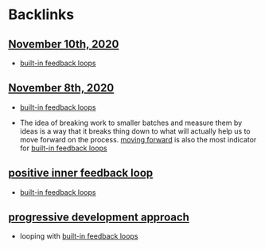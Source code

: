
# Backlinks
## [November 10th, 2020](<November 10th, 2020.md>)
- [built-in feedback loops](<built-in feedback loops.md>)

## [November 8th, 2020](<November 8th, 2020.md>)
- [built-in feedback loops](<built-in feedback loops.md>)

- The idea of breaking work to smaller batches and measure them by ideas is a way that it breaks thing down to what will actually help us to move forward on the process. [moving forward](<moving forward.md>) is also the most indicator for [built-in feedback loops](<built-in feedback loops.md>)

## [positive inner feedback loop](<positive inner feedback loop.md>)
- [built-in feedback loops](<built-in feedback loops.md>)

## [progressive development approach](<progressive development approach.md>)
- looping with [built-in feedback loops](<built-in feedback loops.md>)

